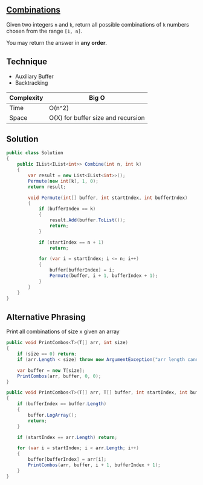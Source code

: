 ## [Combinations](https://leetcode.com/problems/combinations)

Given two integers `n` and `k`, return all possible combinations of `k` numbers chosen from the range `[1, n]`.

You may return the answer in **any order**.

## Technique

- Auxiliary Buffer
- Backtracking


| Complexity | Big O                              |
| ---------- | ---------------------------------- |
| Time       | O(n^2)                             |
| Space      | O(X) for buffer size and recursion |

## Solution

```csharp
public class Solution
{
    public IList<IList<int>> Combine(int n, int k)
    {
        var result = new List<IList<int>>();
        Permute(new int[k], 1, 0);
        return result;

        void Permute(int[] buffer, int startIndex, int bufferIndex)
        {
            if (bufferIndex == k)
            {
                result.Add(buffer.ToList());
                return;
            }

            if (startIndex == n + 1)
                return;

            for (var i = startIndex; i <= n; i++)
            {
                buffer[bufferIndex] = i;
                Permute(buffer, i + 1, bufferIndex + 1);
            }
        }
    }
}
```

## Alternative Phrasing

Print all combinations of size x given an array


```csharp
public void PrintCombos<T>(T[] arr, int size)
{
    if (size == 0) return;
    if (arr.Length < size) throw new ArgumentException("arr length cannot be less than the combination size");

    var buffer = new T[size];
    PrintCombos(arr, buffer, 0, 0);
}

public void PrintCombos<T>(T[] arr, T[] buffer, int startIndex, int bufferIndex)
{
    if (bufferIndex == buffer.Length)
    {
        buffer.LogArray();
        return;
    }

    if (startIndex == arr.Length) return;

    for (var i = startIndex; i < arr.Length; i++)
    {
        buffer[bufferIndex] = arr[i];
        PrintCombos(arr, buffer, i + 1, bufferIndex + 1);
    }
}
```
